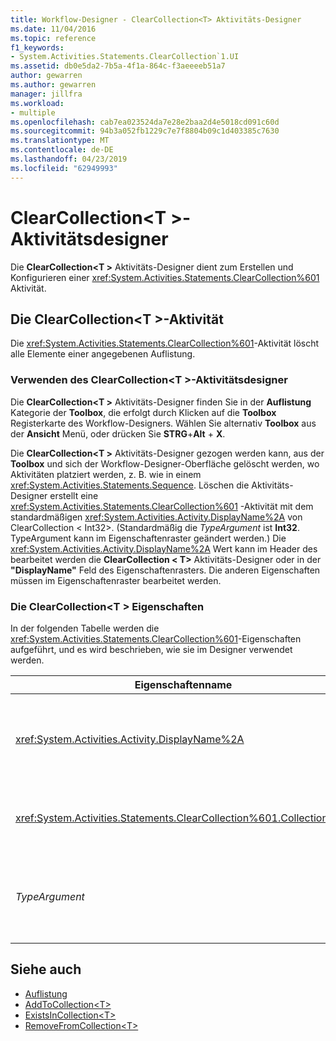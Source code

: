 ```yaml
---
title: Workflow-Designer - ClearCollection<T> Aktivitäts-Designer
ms.date: 11/04/2016
ms.topic: reference
f1_keywords:
- System.Activities.Statements.ClearCollection`1.UI
ms.assetid: db0e5da2-7b5a-4f1a-864c-f3aeeeeb51a7
author: gewarren
ms.author: gewarren
manager: jillfra
ms.workload:
- multiple
ms.openlocfilehash: cab7ea023524da7e28e2baa2d4e5018cd091c60d
ms.sourcegitcommit: 94b3a052fb1229c7e7f8804b09c1d403385c7630
ms.translationtype: MT
ms.contentlocale: de-DE
ms.lasthandoff: 04/23/2019
ms.locfileid: "62949993"
---
```

# <a name="clearcollectiont-activity-designer"></a>ClearCollection\<T >-Aktivitätsdesigner

Die **ClearCollection\<T >** Aktivitäts-Designer dient zum Erstellen und Konfigurieren einer <xref:System.Activities.Statements.ClearCollection%601> Aktivität.

## <a name="the-clearcollectiont-activity"></a>Die ClearCollection\<T >-Aktivität

Die <xref:System.Activities.Statements.ClearCollection%601>-Aktivität löscht alle Elemente einer angegebenen Auflistung.

### <a name="using-the-clearcollectiont-activity-designer"></a>Verwenden des ClearCollection\<T >-Aktivitätsdesigner

Die **ClearCollection\<T >** Aktivitäts-Designer finden Sie in der **Auflistung** Kategorie der **Toolbox**, die erfolgt durch Klicken auf die  **Toolbox** Registerkarte des Workflow-Designers. Wählen Sie alternativ **Toolbox** aus der **Ansicht** Menü, oder drücken Sie **STRG**+**Alt** + **X**.

Die **ClearCollection\<T >** Aktivitäts-Designer gezogen werden kann, aus der **Toolbox** und sich der Workflow-Designer-Oberfläche gelöscht werden, wo Aktivitäten platziert werden, z. B. wie in einem <xref:System.Activities.Statements.Sequence>. Löschen die Aktivitäts-Designer erstellt eine <xref:System.Activities.Statements.ClearCollection%601> -Aktivität mit dem standardmäßigen <xref:System.Activities.Activity.DisplayName%2A> von ClearCollection < Int32\>. (Standardmäßig die *TypeArgument* ist **Int32**. TypeArgument kann im Eigenschaftenraster geändert werden.) Die <xref:System.Activities.Activity.DisplayName%2A> Wert kann im Header des bearbeitet werden die **ClearCollection < T\>**  Aktivitäts-Designer oder in der **"DisplayName"** Feld des Eigenschaftenrasters. Die anderen Eigenschaften müssen im Eigenschaftenraster bearbeitet werden.

### <a name="the-clearcollectiont-properties"></a>Die ClearCollection\<T > Eigenschaften

In der folgenden Tabelle werden die <xref:System.Activities.Statements.ClearCollection%601>-Eigenschaften aufgeführt, und es wird beschrieben, wie sie im Designer verwendet werden.

|Eigenschaftenname|Erforderlich|Verwendung|
|-|--------------|-|
|<xref:System.Activities.Activity.DisplayName%2A>|False|Gibt den optionalen Anzeigenamen der <xref:System.Activities.Statements.ClearCollection%601>-Aktivität an. Der Standardname lautet ClearCollection < Int32\>. Obwohl der <xref:System.Activities.Activity.DisplayName%2A>-Wert nicht zwingend erforderlich ist, wird empfohlen, einen Anzeigenamen zu verwenden.|
|<xref:System.Activities.Statements.ClearCollection%601.Collection%2A>|True|Gibt die Auflistung an, deren Elemente gelöscht werden sollen. Diese Sammlung wird vom Typ **ICollection\<TypeArgument >.** Geben Sie im Eigenschaftenraster einen Visual Basic-Ausdruck ein, um die Auflistung anzugeben.|
|*TypeArgument*|True|Gibt den Typ T der in <xref:System.Collections.Generic.ICollection%601> enthaltenen Elemente an. In der Standardeinstellung dies *TypeArgument* Typ nastaven NA hodnotu **Int32**. Um den Typ zu ändern, ändern Sie den Wert des der *TypeArgument* im Eigenschaftenraster im Kombinationsfeld.|

## <a name="see-also"></a>Siehe auch

- [Auflistung](../workflow-designer/collection-activity-designers.md)
- [AddToCollection\<T>](../workflow-designer/addtocollection-t-activity-designer.md)
- [ExistsInCollection\<T>](../workflow-designer/existsincollection-t-activity-designer.md)
- [RemoveFromCollection\<T>](../workflow-designer/removefromcollection-t-activity-designer.md)